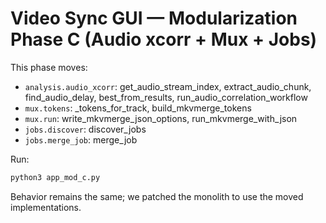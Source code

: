 # Video Sync GUI — Modularization Phase C (Audio xcorr + Mux + Jobs)

This phase moves:
- `analysis.audio_xcorr`: get_audio_stream_index, extract_audio_chunk, find_audio_delay, best_from_results, run_audio_correlation_workflow
- `mux.tokens`: _tokens_for_track, build_mkvmerge_tokens
- `mux.run`: write_mkvmerge_json_options, run_mkvmerge_with_json
- `jobs.discover`: discover_jobs
- `jobs.merge_job`: merge_job

Run:
```bash
python3 app_mod_c.py
```
Behavior remains the same; we patched the monolith to use the moved implementations.

